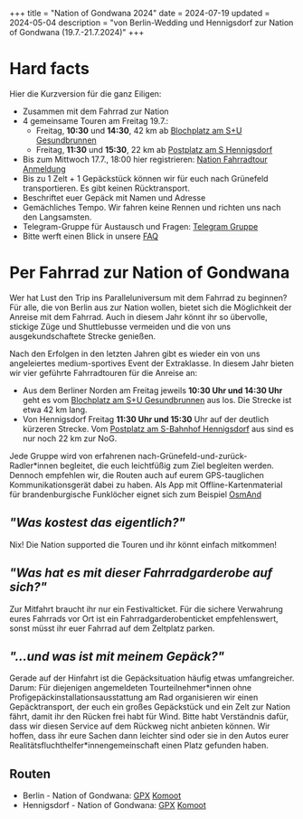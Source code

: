 +++
title = "Nation of Gondwana 2024"
date = 2024-07-19
updated = 2024-05-04
description = "von Berlin-Wedding und Hennigsdorf zur Nation of Gondwana (19.7.-21.7.2024)"
+++
# Hard facts
Hier die Kurzversion für die ganz Eiligen:
- Zusammen mit dem Fahrrad zur Nation
- 4 gemeinsame Touren am Freitag 19.7.:
    - Freitag, **10:30** und **14:30**, 42 km ab [Blochplatz am S+U Gesundbrunnen](https://www.openstreetmap.org/?mlat=52.54940&mlon=13.38590#map=19/52.54940/13.38590)
    - Freitag, **11:30** und **15:30**, 22 km ab [Postplatz am S Hennigsdorf](https://www.openstreetmap.org/?mlat=52.63762&mlon=13.20489#map=18/52.63762/13.20489)
- Bis zum Mittwoch 17.7., 18:00 hier registrieren: [Nation Fahrradtour Anmeldung](https://cryptpad.fr/form/#/2/form/view/YAZqcRuNi8kF901zyef7Bkjm0oyjYt4m1QpJA8aoOok/)
- Bis zu 1 Zelt + 1 Gepäckstück können wir für euch nach Grünefeld transportieren. Es gibt keinen Rücktransport.
- Beschriftet euer Gepäck mit Namen und Adresse
- Gemächliches Tempo. Wir fahren keine Rennen und richten uns nach den Langsamsten.
- Telegram-Gruppe für Austausch und Fragen: [Telegram Gruppe](https://t.me/+XsqBDVuJKdsyMWUy)
- Bitte werft einen Blick in unsere [FAQ](/faq)

# Per Fahrrad zur Nation of Gondwana
Wer hat Lust den Trip ins Paralleluniversum mit dem Fahrrad zu beginnen? Für alle, die von Berlin aus zur Nation wollen, bietet sich die Möglichkeit der Anreise mit dem Fahrrad. Auch in diesem Jahr könnt ihr so übervolle, stickige Züge und Shuttlebusse vermeiden und die von uns ausgekundschaftete Strecke genießen.

Nach den Erfolgen in den letzten Jahren gibt es wieder ein von uns angeleiertes medium-sportives Event der Extraklasse. In diesem Jahr bieten wir vier geführte Fahrradtouren für die Anreise an:

- Aus dem Berliner Norden am Freitag jeweils **10:30 Uhr und 14:30 Uhr** geht es vom [Blochplatz am S+U Gesundbrunnen](https://www.openstreetmap.org/?mlat=52.54940&mlon=13.38590#map=19/52.54940/13.38590) aus los. Die Strecke ist etwa 42 km lang.
- Von Hennigsdorf Freitag **11:30 Uhr und 15:30** Uhr auf der deutlich kürzeren Strecke. Vom [Postplatz am S-Bahnhof Hennigsdorf](https://www.openstreetmap.org/?mlat=52.63762&mlon=13.20489#map=18/52.63762/13.20489) aus sind es nur noch 22 km zur NoG.

Jede Gruppe wird von erfahrenen nach-Grünefeld-und-zurück-Radler\*innen begleitet, die euch leichtfüßig zum Ziel begleiten werden. Dennoch empfehlen wir, die Routen auch auf eurem GPS-tauglichen Kommunikationsgerät dabei zu haben. Als App mit Offline-Kartenmaterial für brandenburgische Funklöcher eignet sich zum Beispiel [OsmAnd](https://osmand.net/)

## _**"Was kostest das eigentlich?"**_  
Nix! Die Nation supported die Touren und ihr könnt einfach mitkommen!

## _**"Was hat es mit dieser Fahrradgarderobe auf sich?"**_  
Zur Mitfahrt braucht ihr nur ein Festivalticket. Für die sichere Verwahrung eures Fahrrads vor Ort ist ein Fahrradgarderobenticket empfehlenswert, sonst müsst ihr euer Fahrrad auf dem Zeltplatz parken.

## _**"...und was ist mit meinem Gepäck?"**_  
Gerade auf der Hinfahrt ist die Gepäcksituation häufig etwas umfangreicher. Darum: Für diejenigen angemeldeten Tourteilnehmer\*innen ohne Profigepäckinstallationsausstattung am Rad organisieren wir einen Gepäcktransport, der euch ein großes Gepäckstück und ein Zelt zur Nation fährt, damit ihr den Rücken frei habt für Wind. Bitte habt Verständnis dafür, dass wir diesen Service auf dem Rückweg nicht anbieten können. Wir hoffen, dass ihr eure Sachen dann leichter sind oder sie in den Autos eurer Realitätsfluchthelfer\*innengemeinschaft einen Platz gefunden haben.

## Routen
- Berlin - Nation of Gondwana: [GPX](/routes/nog/berlin-nog.gpx) [Komoot](https://www.komoot.de/tour/411300513?share_token=aciq15fns0Rq2vZ6X0RawVUbwtjf9GdDD0o5OA4W4Zae0zkWZ7&ref=wtd)
- Hennigsdorf - Nation of Gondwana: [GPX](/routes/nog/hennigsdorf-nog.gpx) [Komoot](https://www.komoot.de/tour/411302440?share_token=a1kX8DDfPKZkiTWpG3mDCfmOOAhfXs6VDJTtrF71WDLwOosw4f&ref=wtd)

